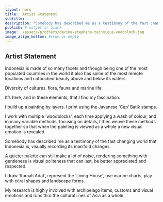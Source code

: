 ```yaml
---
layout: hero
title:  Artist Statement
subtitle:
description: "Somebody has described me as a testimony of the fast changing world that Indonesia is, visually recording its manifold changes. A quieter palette can still make a lot of noise, rendering something with gentleness is visual politeness that can last, be better appreciated and respected."
publish: # notyet or blank
image:  /assets/p/others/davina-stephens-technique-woodblock.jpg
image_align_bottom: #true or empty
---
```

## Artist Statement

Indonesia is made of so many facets and though being one of the most populated countries in the world it also has some of the most remote locations and untouched beauty above and below its waters.

Diversity of cultures, flora, fauna and marine life.

It’s here, and in these elements, that I find my fascination.

I build up a painting by layers. I print using the Javanese ‘Cap’ Batik stamps.

I work with multiple 'woodblocks', each time applying a wash of colour, and in many variable methods, focusing on details, I then weave these methods together so that when the painting is viewed as a whole a new visual emotion is revealed.

Somebody has described me as a testimony of the fast changing world that Indonesia is, visually recording its manifold changes.

A quieter palette can still make a lot of noise, rendering something with gentleness is visual politeness that can last, be better appreciated and respected.

I draw ‘Rumah Adat’, represent the ‘Living House’, use marine charts, play with coral shapes and landscape forms.

My research is highly involved with archipelago items, customs and visual emotions and runs thru the cultural lines of Asia as a whole.
